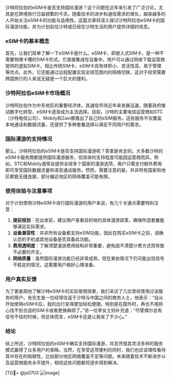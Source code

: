 沙特阿拉伯的eSIM卡是否支持国际漫游？这个问题在近年来引发了广泛讨论，尤其是在跨境旅行日益频繁的今天。随着技术的进步和通信需求的增长，越来越多的人开始关注eSIM卡的功能与适用性。这篇文章将深入探讨沙特阿拉伯eSIM卡的国际漫游功能，并为计划前往沙特或已经在沙特生活的用户提供详细的信息。

### eSIM卡的基本概念

首先，让我们简单了解一下eSIM卡是什么。eSIM卡，即嵌入式SIM卡，是一种不需要物理卡槽的SIM卡形式。它直接集成在设备中，用户可以通过网络下载运营商提供的虚拟SIM卡。相比传统SIM卡，eSIM卡具有体积小、灵活性高、易于管理等优点。此外，它还能通过远程配置实现全球范围内的网络切换，这对于经常需要跨国旅行的人来说无疑是一个巨大的便利。

### 沙特阿拉伯eSIM卡市场概况

沙特阿拉伯作为中东地区的重要经济体，其通信市场近年来发展迅速。随着政府推动数字化转型，eSIM卡逐渐成为主流选择。目前，沙特的主要电信运营商如STC（沙特电信公司）、Mobily和Zain都推出了自己的eSIM服务。这些服务不仅覆盖本地通话和数据流量，还提供了多种套餐选择以满足不同用户的需求。

### 国际漫游的支持情况

那么，沙特阿拉伯的eSIM卡是否支持国际漫游呢？答案是肯定的。大多数沙特的eSIM卡服务商都提供国际漫游服务，但具体的支持程度可能因运营商而异。例如，STC和Mobily通常会提供全球多个国家的漫游选项，用户只需支付额外费用即可享受国际数据流量和语音通话服务。然而，需要注意的是，并非所有国家和地区都能无缝连接，部分偏远地区的网络覆盖可能有限。

### 使用体验与注意事项

对于计划使用沙特eSIM卡进行国际漫游的用户来说，有几个关键点需要特别注意：

1. **提前规划**：在出发前，建议用户查看目的地的具体漫游政策，确保所选套餐能够满足实际需求。
2. **设备兼容性**：并非所有设备都支持eSIM功能，因此在购买eSIM卡之前，请确认您的手机或其他设备是否具备此功能。
3. **费用透明度**：了解清楚漫游费用结构非常重要，避免因不清楚计费方式而导致不必要的开支。
4. **网络质量**：虽然国际漫游功能已经非常成熟，但在某些情况下仍可能出现信号不稳定的情况，这需要用户做好心理准备。

### 用户真实反馈

为了更直观地了解沙特eSIM卡的实际使用效果，我们采访了几位曾经使用过该服务的用户。张先生是一位经常往返于沙特与中国之间的商务人士，他表示：“自从开始使用eSIM卡后，我的出行变得更加轻松便捷。特别是在国外时，再也不用担心找不到合适的SIM卡或者更换麻烦了。”另一位李女士则补充道：“尽管偶尔会有信号不佳的时候，但总体而言，eSIM卡还是让我省了不少心。”

### 结论

综上所述，沙特阿拉伯的eSIM卡确实支持国际漫游，并且凭借其灵活多样的服务模式赢得了众多用户的青睐。当然，在享受这项便利的同时，我们也应该理性看待其中存在的局限性，比如部分地区网络覆盖不足等问题。未来随着技术不断进步以及运营商服务水平提升，相信这些问题都将逐步得到解决。

[TG💪+ @jx0703 ![Image](https://github.com/user-attachments/assets/dbca1d08-cadb-493c-b0ec-ad6f7a83f270)]